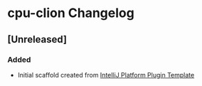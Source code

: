 <!-- Keep a Changelog guide -> https://keepachangelog.com -->

# cpu-clion Changelog

## [Unreleased]
### Added
- Initial scaffold created from [IntelliJ Platform Plugin Template](https://github.com/JetBrains/intellij-platform-plugin-template)
